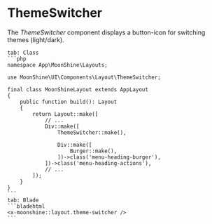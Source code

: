 # ThemeSwitcher

The *ThemeSwitcher* component displays a button-icon for switching themes (light/dark).

~~~tabs
tab: Class
```php
namespace App\MoonShine\Layouts;

use MoonShine\UI\Components\Layout\ThemeSwitcher;

final class MoonShineLayout extends AppLayout
{
    public function build(): Layout
    {
        return Layout::make([
            // ...
            Div::make([
                ThemeSwitcher::make(),

                Div::make([
                    Burger::make(),
                ])->class('menu-heading-burger'),
            ])->class('menu-heading-actions'),
            // ...
        ]);
    }
}
```
tab: Blade
```bladehtml
<x-moonshine::layout.theme-switcher />
```
~~~
